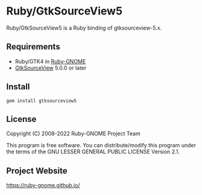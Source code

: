 # Ruby/GtkSourceView5

Ruby/GtkSourceView5 is a Ruby binding of gtksourceview-5.x.

## Requirements

* Ruby/GTK4 in
  [Ruby-GNOME](https://ruby-gnome.github.io/)
* [GtkSourceView](https://wiki.gnome.org/Projects/GtkSourceView) 5.0.0 or later

## Install

    gem install gtksourceview5

## License

Copyright (C) 2008-2022  Ruby-GNOME Project Team

This program is free software. You can distribute/modify this program
under the terms of the GNU LESSER GENERAL PUBLIC LICENSE Version 2.1.

## Project Website

https://ruby-gnome.github.io/
